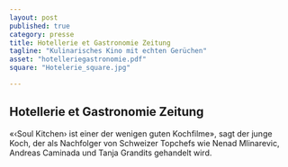 ```yaml
---
layout: post
published: true
category: presse
title: Hotellerie et Gastronomie Zeitung
tagline: "Kulinarisches Kino mit echten Gerüchen"
asset: "hotelleriegastronomie.pdf"
square: "Hotelerie_square.jpg"

---
```


## Hotellerie et Gastronomie Zeitung
 «‹Soul Kitchen› ist einer der wenigen guten Kochfilme», 
 sagt der junge Koch, der als Nachfolger von Schweizer Topchefs wie Nenad Mlinarevic, Andreas Caminada und Tanja Grandits gehandelt wird. 
